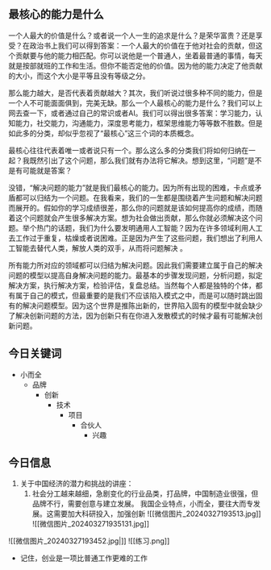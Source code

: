 ## 最核心的能力是什么
一个人最大的价值是什么？或者说一个人一生的追求是什么？是荣华富贵？还是享受？在政治书上我们可以得到答案：一个人最大的价值在于他对社会的贡献，但这个贡献要与他的能力相匹配。你可以说他是一个普通人，坐着最普通的事情，每天就是按部就班的工作和生活。但你不能否定他的价值。因为他的能力决定了他贡献的大小，而这个大小是平等且没有等级之分。

那么能力越大，是否代表着贡献越大？其次，我们听说过很多种不同的能力，但是一个人不可能面面俱到，完美无缺。那么一个人最核心的能力是什么？我们可以上网去查一下，或者通过自己的常识或者AI。我们可以得出很多答案：学习能力，认知能力，社交能力，沟通能力，深度思考能力，框架思维能力等等数不胜数。但是如此多的分类，却似乎忽视了“最核心”这三个词的本质概念。

最核心往往代表着唯一或者说只有一个。那么这么多的分类我们将如何归纳在一起？我既然引出了这个问题，那么我们就有办法将它解决。想到这里，“问题”是不是有可能就是答案？

没错，“解决问题的能力”就是我们最核心的能力。因为所有出现的困难，卡点或矛盾都可以归结为一个问题。在我看来，我们的一生都是围绕着产生问题和解决问题而展开的。假如你的学习成绩很差，那么你的问题就是该如何提高你的成绩，而随着这个问题就会产生很多解决方案。想为社会做出贡献，那么你就必须解决这个问题。举个热门的话题，我们为什么要发明通用人工智能？因为在许多领域利用人工去工作过于重复，枯燥或者说困难。正是因为产生了这些问题，我们想出了利用人工智能去替代人类，解放人类的双手，从而将问题解决 。

所有能力所对应的领域都可以归结为解决问题。因此我们需要建立属于自己的解决问题的模型以提高自身解决问题的能力。最基本的步骤发现问题，分析问题，拟定解决方案，执行解决方案，检验评估，复盘总结。当然每个人都是独特的个体，都有属于自己的模式，但最重要的是我们不应该陷入模式之中，而是可以随时跳出固有的解决问题模型。因为这个世界是推陈出新的，世界陷入固有的模型中就会缺少了解决创新问题的方法，因为创新只有在你进入发散模式的时候才最有可能解决创新问题。


## 今日关键词
- 小而全
	- 品牌
		- 创新
			- 技术
				- 项目
					- 合伙人
						- 兴趣
## 今日信息
1. 关于中国经济的潜力和挑战的讲座：
	1. 社会分工越来越细，急剧变化的行业品类，打品牌，中国制造业很强，但品牌不行，需要创意与建立发展。
		我国企业特点，小而全，要往大而专发展。这需要加大科研投入，加强创新
		![[微信图片_20240327193513.jpg]]
		![[微信图片_202403271935131.jpg]]


![[微信图片_20240327193452.jpg|]]
![[练习.png]]
- 记住，创业是一项比普通工作更难的工作